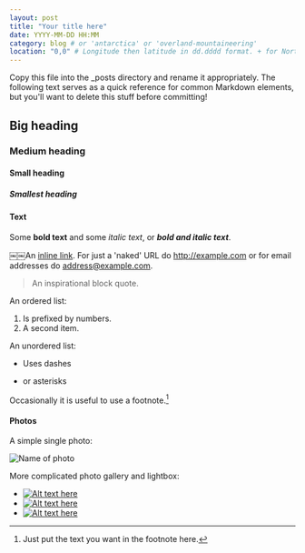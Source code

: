 ```yaml
---
layout: post
title: "Your title here"
date: YYYY-MM-DD HH:MM
category: blog # or 'antarctica' or 'overland-mountaineering'
location: "0,0" # Longitude then latitude in dd.dddd format. + for North/East, - for South/West. Delete entirely for post to not appear on map.
---
```


Copy this file into the _posts directory and rename it appropriately. The following text serves as a quick reference for common Markdown elements, but you'll want to delete this stuff before committing!

## Big heading ##

### Medium heading ###

#### Small heading ####

##### Smallest heading #####

#### Text ####

Some **bold text** and some _italic text_, or ***bold and italic text***.

￼￼An [inline link](http://link.com/url/here/ "optional title"). For just a 'naked' URL do <http://example.com> or for email addresses do <address@example.com>.

> An inspirational block quote.

An ordered list:

1. Is prefixed by numbers.
2. A second item.

An unordered list:

- Uses dashes
* or asterisks

Occasionally it is useful to use a footnote.[^1]

[^1]: Just put the text you want in the footnote here.

#### Photos ####

A simple single photo:

![Name of photo](/photos/your-post-title/photo.jpg "Optional title")

More complicated photo gallery and lightbox:

<ul class="small-block-grid-3 clearing-thumbs block-grid" data-clearing>
  <li>
    <a class="th" href="/photos/your-post-title/photo-1.jpg">
      <img src="/photos/your-post-title/photo-1.jpg" alt="Alt text here" data-caption="Your caption here">
    </a>
  </li>
  <li>
    <a class="th" href="/photos/your-post-title/photo-2.jpg">
      <img src="/photos/your-post-title/photo-2.jpg" alt="Alt text here" data-caption="Your caption here">
    </a>
  </li>
  <li>
    <a class="th" href="/photos/your-post-title/photo-3.jpg">
      <img src="/photos/your-post-title/photo-3.jpg" alt="Alt text here" data-caption="Your caption here">
    </a>
  </li>
</ul>
